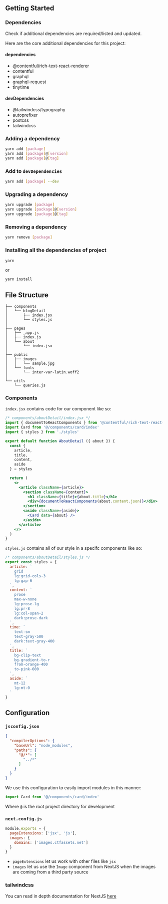 ## Getting Started

### Dependencies

Check if additional dependencies are required/listed and updated. 

Here are the core additional dependencies for this project:

#### dependencies

- @contentful/rich-text-react-renderer
- contentful
- graphql
- graphql-request
- tinytime

#### devDependencies

- @tailwindcss/typography
- autoprefixer
- postcss
- tailwindcss

### Adding a dependency

```bash
yarn add [package]
yarn add [package]@[version]
yarn add [package]@[tag]
```

### Add to `devDependencies`

```bash
yarn add [package] --dev
```

### Upgrading a dependency

```bash
yarn upgrade [package]
yarn upgrade [package]@[version]
yarn upgrade [package]@[tag]
```

### Removing a dependency
```bash
yarn remove [package]
```

### Installing all the dependencies of project
```bash
yarn
```

or

```bash
yarn install
```

## File Structure

```
├── components
│   └── blogDetail
│       ├── index.jsx
│       └── styles.js
│
├── pages
│   ├── _app.js
│   ├── index.js
│   └── about
│       └── index.jsx
│
├── public
│   ├── images
│   │   └── sample.jpg
│   └── fonts
│       └── inter-var-latin.woff2
│
└── utils
    └── queries.js
```

### Components

`index.jsx` contains code for our component like so:

```jsx
/* components/aboutDetail/index.jsx */
import { documentToReactComponents } from '@contentful/rich-text-react-renderer'
import Card from '@/components/card/index'
import { styles } from './styles'

export default function AboutDetail ({ about }) {
  const {
    article,
    title,
    content,
    aside
  } = styles

  return (
    <>
      <article className={article}>
        <section className={content}>
          <h1 className={title}>{about.title}</h1>
          <div>{documentToReactComponents(about.content.json)}</div>
        </section>
        <aside className={aside}>
          <Card data={about} />
        </aside>
      </article>
    </>
  )
}
```

`styles.js` contains all of our style in a specifc components like so:
```JavaScript
/* components/aboutDetail/styles.js */
export const styles = {
  article: `
    grid
    lg:grid-cols-3
    lg:gap-6
  `,
  content: `
    prose
    max-w-none
    lg:prose-lg
    lg:pr-8
    lg:col-span-2
    dark:prose-dark
  `,
  time: `
    text-sm
    text-gray-500
    dark:text-gray-400
  `,
  title: `
    bg-clip-text
    bg-gradient-to-r
    from-orange-400
    to-pink-600
  `,
  aside: `
    mt-12
    lg:mt-0
  `
}

```

## Configuration

### `jsconfig.json`

```json
{
  "compilerOptions": {
    "baseUrl": "node_modules",
    "paths": {
      "@/*": [
        "../*"
      ]
    }
  }
}
```

We use this configuration to easily import modules in this manner:
```jsx
import Card from '@/components/card/index'
```
Where `@` is the root project directory for development

### `next.config.js`

```JavaScript
module.exports = {
  pageExtensions: ['jsx', 'js'],
  images: {
    domains: ['images.ctfassets.net']
  }
}
```

- `pageExtensions` let us work with other files like `jsx`
- `images` let us use the `Image` component from NextJS when the images are coming from a third party source

### tailwindcss



You can read in depth documentation for NextJS [here](https://tailwindcss.com/docs/guides/nextjs)


